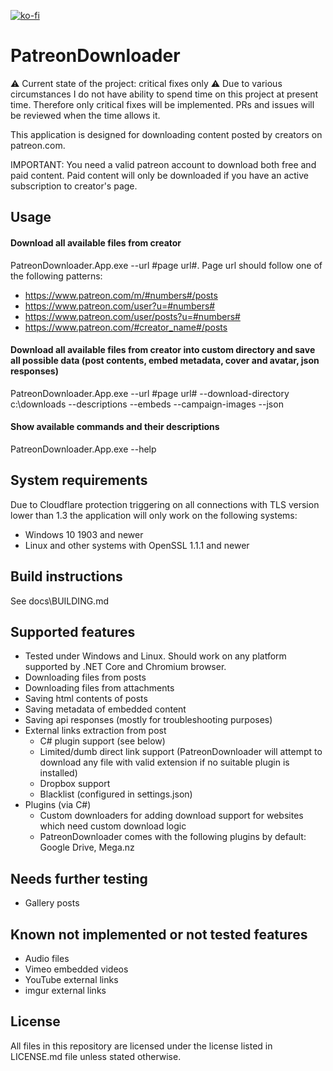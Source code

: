 [![ko-fi](https://ko-fi.com/img/githubbutton_sm.svg)](https://ko-fi.com/J3J6K3Q7G)

# PatreonDownloader
⚠ Current state of the project: critical fixes only ⚠
Due to various circumstances I do not have ability to spend time on this project at present time. Therefore only critical fixes will be implemented. PRs and issues will be reviewed when the time allows it.

This application is designed for downloading content posted by creators on patreon.com. 

IMPORTANT: You need a valid patreon account to download both free and paid content. Paid content will only be downloaded if you have an active subscription to creator's page.

## Usage
#### Download all available files from creator
PatreonDownloader.App.exe --url #page url#. Page url should follow one of the following patterns:
* https://www.patreon.com/m/#numbers#/posts
* https://www.patreon.com/user?u=#numbers#
* https://www.patreon.com/user/posts?u=#numbers#
* https://www.patreon.com/#creator_name#/posts
#### Download all available files from creator into custom directory and save all possible data (post contents, embed metadata, cover and avatar, json responses)
PatreonDownloader.App.exe --url #page url# --download-directory c:\downloads --descriptions --embeds --campaign-images --json
#### Show available commands and their descriptions
PatreonDownloader.App.exe --help

## System requirements
Due to Cloudflare protection triggering on all connections with TLS version lower than 1.3 the application will only work on the following systems:
* Windows 10 1903 and newer
* Linux and other systems with OpenSSL 1.1.1 and newer

## Build instructions
See docs\BUILDING.md

## Supported features
* Tested under Windows and Linux. Should work on any platform supported by .NET Core and Chromium browser.
* Downloading files from posts
* Downloading files from attachments
* Saving html contents of posts
* Saving metadata of embedded content
* Saving api responses (mostly for troubleshooting purposes)
* External links extraction from post
	* C# plugin support (see below)
	* Limited/dumb direct link support (PatreonDownloader will attempt to download any file with valid extension if no suitable plugin is installed)
	* Dropbox support
	* Blacklist (configured in settings.json)
* Plugins (via C#)
	* Custom downloaders for adding download support for websites which need custom download logic
	* PatreonDownloader comes with the following plugins by default: Google Drive, Mega.nz
	
## Needs further testing
* Gallery posts

## Known not implemented or not tested features 
* Audio files
* Vimeo embedded videos
* YouTube external links
* imgur external links

## License
All files in this repository are licensed under the license listed in LICENSE.md file unless stated otherwise.
